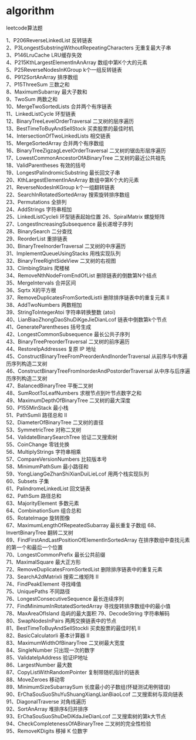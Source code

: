 # algorithm

leetcode算法题

1、P206ReverseLinkedList 反转链表           
2、P3LongestSubstringWithoutRepeatingCharacters 无重复最大子串  
3、P146LruCache LRU缓存失效       
4、P215KthLargestElementInAnArray 数组中第K个大的元素     
5、P25ReverseNodesInKGroup k个一组反转链表      
6、P912SortAnArray 排序数组      
7、P15ThreeSum 三数之和  
8、MaximumSubarray 最大子数和    
9、TwoSum 两数之和  
10、MergeTwoSortedLists 合并两个有序链表  
11、LinkedListCycle 环型链表  
12、BinaryTreeLevelOrderTraversal 二叉树的层序遍历  
13、BestTimeToBuyAndSellStock 买卖股票的最佳时机  
14、IntersectionOfTwoLinkedLists 相交链表  
15、MergeSortedArray 合并两个有序数组  
16、BinaryTreeZigzagLevelOrderTraversal 二叉树的锯齿形层序遍历  
17、LowestCommonAncestorOfABinaryTree 二叉树的最近公共祖先  
18、ValidParentheses 有效的括号  
19、LongestPalindromicSubstring 最长回文子串  
20、KthLargestElementInAnArray 数组中第K个大的元素  
21、ReverseNodesInKGroup k个一组翻转链表  
22、SearchInRotatedSortedArray 搜索旋转排序数组  
23、Permutations 全排列  
24、AddStrings 字符串相加  
25、LinkedListCycleIi 环型链表起始位置
26、SpiralMatrix 螺旋矩阵  
27、LongestIncreasingSubsequence 最长递增子序列  
28、BinarySearch 二分查找  
29、ReorderList 重排链表  
30、BinaryTreeInorderTraversal 二叉树的中序遍历  
31、ImplementQueueUsingStacks 用栈实现队列  
32、BinaryTreeRightSideView 二叉树的右视图  
33、ClimbingStairs 爬楼梯  
34、RemoveNthNodeFromEndOfList 删除链表的倒数第N个结点  
35、MergeIntervals 合并区间  
36、Sqrtx X的平方根  
37、RemoveDuplicatesFromSortedListIi 删除排序链表中的重复元素 II  
38、AddTwoNumbers 两数相加  
39、StringToIntegerAtoi 字符串转换整数 (atoi)  
40、LianBiaoZhongDaoShuDiKgeJieDianLcof 链表中倒数第k个节点  
41、GenerateParentheses 括号生成  
42、LongestCommonSubsequence 最长公共子序列  
43、BinaryTreePreorderTraversal 二叉树的前序遍历  
44、RestoreIpAddresses 复原 IP 地址  
45、ConstructBinaryTreeFromPreorderAndInorderTraversal 从前序与中序遍历序列构造二叉树  
46、ConstructBinaryTreeFromInorderAndPostorderTraversal 从中序与后序遍历序列构造二叉树  
47、BalancedBinaryTree 平衡二叉树  
48、SumRootToLeafNumbers 求根节点到叶节点数字之和  
49、MaximumDepthOfBinaryTree 二叉树的最大深度  
50、P155MinStack 最小栈  
51、PathSumIi 路径总和 II  
52、DiameterOfBinaryTree 二叉树的直径  
53、SymmetricTree 对称二叉树  
54、ValidateBinarySearchTree 验证二叉搜索树  
55、CoinChange 零钱兑换  
56、MultiplyStrings 字符串相乘  
57、CompareVersionNumbers 比较版本号  
58、MinimumPathSum 最小路径和  
59、YongLiangGeZhanShiXianDuiLieLcof 用两个栈实现队列  
60、Subsets 子集  
61、PalindromeLinkedList 回文链表  
62、PathSum 路径总和  
63、MajorityElement 多数元素   
64、CombinationSum 组合总和  
65、RotateImage 旋转图像  
67、MaximumLengthOfRepeatedSubarray 最长重复子数组
68、InvertBinaryTree 翻转二叉树  
69、FindFirstAndLastPositionOfElementInSortedArray 在排序数组中查找元素的第一个和最后一个位置  
70、LongestCommonPrefix 最长公共前缀   
71、MaximalSquare 最大正方形  
72、RemoveDuplicatesFromSortedList 删除排序链表中的重复元素  
73、SearchA2dMatrixIi 搜索二维矩阵 II  
74、FindPeakElement 寻找峰值  
75、UniquePaths 不同路径  
76、LongestConsecutiveSequence 最长连续序列  
77、FindMinimumInRotatedSortedArray 寻找旋转排序数组中的最小值  
78、MaxAreaOfIsland 岛屿的最大面积
79、DecodeString 字符串解码  
80、SwapNodesInPairs 两两交换链表中的节点  
81、BestTimeToBuyAndSellStockIi 买卖股票的最佳时机 II  
82、BasicCalculatorIi 基本计算器 II  
83、MaximumWidthOfBinaryTree 二叉树最大宽度  
84、SingleNumber 只出现一次的数字  
85、ValidateIpAddress 验证IP地址   
86、LargestNumber 最大数  
87、CopyListWithRandomPointer 复制带随机指针的链表  
88、MoveZeroes 移动零  
89、MinimumSizeSubarraySum 长度最小的子数组(怀疑测试用例错误)  
90、ErChaSouSuoShuYuShuangXiangLianBiaoLcof 二叉搜索树与双向链表  
91、DiagonalTraverse 对角线遍历  
92、SortAnArray 堆排序&归并排序  
93、ErChaSouSuoShuDeDiKdaJieDianLcof 二叉搜索树的第k大节点  
94、CheckCompletenessOfABinaryTree 二叉树的完全性检验  
95、RemoveKDigits 移掉 K 位数字
